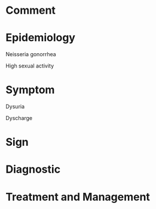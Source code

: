 # Comment

# Epidemiology

Neisseria gonorrhea

High sexual activity

# Symptom

Dysuria

Dyscharge

# Sign

# Diagnostic

# Treatment and Management
